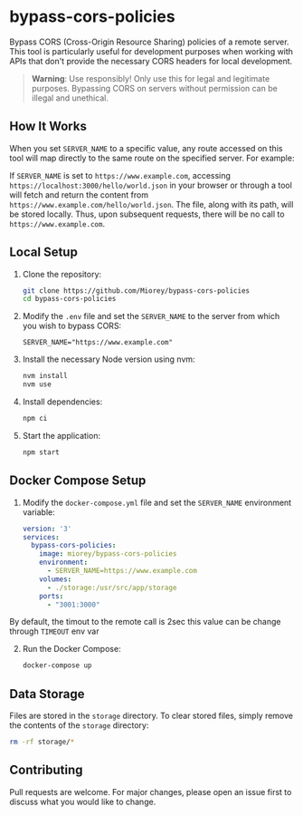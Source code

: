 # bypass-cors-policies

Bypass CORS (Cross-Origin Resource Sharing) policies of a remote server. This tool is particularly useful for development purposes when working with APIs that don't provide the necessary CORS headers for local development.

> **Warning**: Use responsibly! Only use this for legal and legitimate purposes. Bypassing CORS on servers without permission can be illegal and unethical.

## How It Works

When you set `SERVER_NAME` to a specific value, any route accessed on this tool will map directly to the same route on the specified server. For example:

If `SERVER_NAME` is set to `https://www.example.com`, accessing 
`https://localhost:3000/hello/world.json` in your browser or through 
a tool will fetch and return the content 
from `https://www.example.com/hello/world.json`. The file, along with its path, will be stored locally. Thus, upon subsequent requests, there will be no call to `https://www.example.com`.

## Local Setup

1. Clone the repository:
    ```bash
    git clone https://github.com/Miorey/bypass-cors-policies
    cd bypass-cors-policies
    ```

2. Modify the `.env` file and set the `SERVER_NAME` to the server from which you wish to bypass CORS:
    ```env
    SERVER_NAME="https://www.example.com"
    ```

3. Install the necessary Node version using nvm:
    ```bash
    nvm install
    nvm use
    ```

4. Install dependencies:
    ```bash
    npm ci
    ```

5. Start the application:
    ```bash
    npm start
    ```

## Docker Compose Setup

1. Modify the `docker-compose.yml` file and set the `SERVER_NAME` environment variable:

    ```yaml
    version: '3'
    services:
      bypass-cors-policies:
        image: miorey/bypass-cors-policies
        environment:
          - SERVER_NAME=https://www.example.com
        volumes:
          - ./storage:/usr/src/app/storage
        ports:
          - "3001:3000"
    ```
By default, the timout to the remote call is 2sec this value can be change through `TIMEOUT` env var

2. Run the Docker Compose:
    ```bash
    docker-compose up
    ```

## Data Storage

Files are stored in the `storage` directory. To clear stored files, simply remove the contents of the `storage` directory:
```bash
rm -rf storage/*
```

## Contributing

Pull requests are welcome. For major changes, please open an issue first to discuss what you would like to change.


